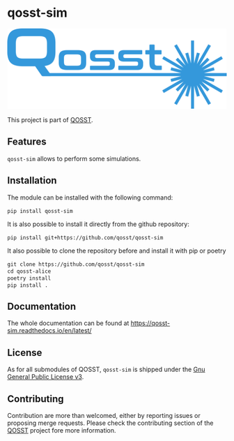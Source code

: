 # qosst-sim

<center>

![QOSST Logo](qosst_logo_full.png)

</center>

This project is part of [QOSST](https://github.com/qosst/qosst).

## Features

`qosst-sim` allows to perform some simulations.

## Installation

The module can be installed with the following command:

```console
pip install qosst-sim
```

It is also possible to install it directly from the github repository:

```console
pip install git+https://github.com/qosst/qosst-sim
```

It also possible to clone the repository before and install it with pip or poetry

```console
git clone https://github.com/qosst/qosst-sim
cd qosst-alice
poetry install
pip install .
```

## Documentation

The whole documentation can be found at https://qosst-sim.readthedocs.io/en/latest/

## License

As for all submodules of QOSST, `qosst-sim` is shipped under the [Gnu General Public License v3](https://www.gnu.org/licenses/gpl-3.0.html).

## Contributing

Contribution are more than welcomed, either by reporting issues or proposing merge requests. Please check the contributing section of the [QOSST](https://github.com/qosst/qosst) project fore more information.
